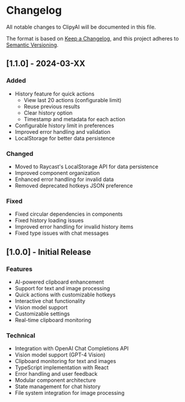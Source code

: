 # Changelog

All notable changes to ClipyAI will be documented in this file.

The format is based on [Keep a Changelog](https://keepachangelog.com/en/1.0.0/),
and this project adheres to [Semantic Versioning](https://semver.org/spec/v2.0.0.html).

## [1.1.0] - 2024-03-XX

### Added
- History feature for quick actions
  - View last 20 actions (configurable limit)
  - Reuse previous results
  - Clear history option
  - Timestamp and metadata for each action
- Configurable history limit in preferences
- Improved error handling and validation
- LocalStorage for better data persistence

### Changed
- Moved to Raycast's LocalStorage API for data persistence
- Improved component organization
- Enhanced error handling for invalid data
- Removed deprecated hotkeys JSON preference

### Fixed
- Fixed circular dependencies in components
- Fixed history loading issues
- Improved error handling for invalid history items
- Fixed type issues with chat messages

## [1.0.0] - Initial Release

### Features
- AI-powered clipboard enhancement
- Support for text and image processing
- Quick actions with customizable hotkeys
- Interactive chat functionality
- Vision model support
- Customizable settings
- Real-time clipboard monitoring

### Technical
- Integration with OpenAI Chat Completions API
- Vision model support (GPT-4 Vision)
- Clipboard monitoring for text and images
- TypeScript implementation with React
- Error handling and user feedback
- Modular component architecture
- State management for chat history
- File system integration for image processing